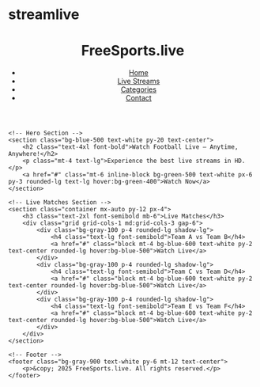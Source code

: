 # streamlive
<!DOCTYPE html>
<html lang="en">
<head>
    <meta charset="UTF-8">
    <meta name="viewport" content="width=device-width, initial-scale=1.0">
    <title>FreeSports.live</title>
    <script src="https://cdn.tailwindcss.com"></script>
    <meta http-equiv="Content-Security-Policy" content="upgrade-insecure-requests">
</head>
<body class="bg-white text-gray-900">
    <script>console.log("Page loaded successfully!");</script>
    <!-- Header -->
    <header class="bg-blue-600 text-white py-4 shadow-lg sticky top-0 z-50">
        <div class="container mx-auto flex justify-between items-center px-4">
            <h1 class="text-xl font-bold">FreeSports.live</h1>
            <nav>
                <ul class="flex space-x-4">
                    <li><a href="#" class="hover:text-green-400">Home</a></li>
                    <li><a href="#" class="hover:text-green-400">Live Streams</a></li>
                    <li><a href="#" class="hover:text-green-400">Categories</a></li>
                    <li><a href="#" class="hover:text-green-400">Contact</a></li>
                </ul>
            </nav>
        </div>
    </header>

    <!-- Hero Section -->
    <section class="bg-blue-500 text-white py-20 text-center">
        <h2 class="text-4xl font-bold">Watch Football Live – Anytime, Anywhere!</h2>
        <p class="mt-4 text-lg">Experience the best live streams in HD.</p>
        <a href="#" class="mt-6 inline-block bg-green-500 text-white px-6 py-3 rounded-lg text-lg hover:bg-green-400">Watch Now</a>
    </section>

    <!-- Live Matches Section -->
    <section class="container mx-auto py-12 px-4">
        <h3 class="text-2xl font-semibold mb-6">Live Matches</h3>
        <div class="grid grid-cols-1 md:grid-cols-3 gap-6">
            <div class="bg-gray-100 p-4 rounded-lg shadow-lg">
                <h4 class="text-lg font-semibold">Team A vs Team B</h4>
                <a href="#" class="block mt-4 bg-blue-600 text-white py-2 text-center rounded-lg hover:bg-blue-500">Watch Live</a>
            </div>
            <div class="bg-gray-100 p-4 rounded-lg shadow-lg">
                <h4 class="text-lg font-semibold">Team C vs Team D</h4>
                <a href="#" class="block mt-4 bg-blue-600 text-white py-2 text-center rounded-lg hover:bg-blue-500">Watch Live</a>
            </div>
            <div class="bg-gray-100 p-4 rounded-lg shadow-lg">
                <h4 class="text-lg font-semibold">Team E vs Team F</h4>
                <a href="#" class="block mt-4 bg-blue-600 text-white py-2 text-center rounded-lg hover:bg-blue-500">Watch Live</a>
            </div>
        </div>
    </section>

    <!-- Footer -->
    <footer class="bg-gray-900 text-white py-6 mt-12 text-center">
        <p>&copy; 2025 FreeSports.live. All rights reserved.</p>
    </footer>
</body>
</html>
